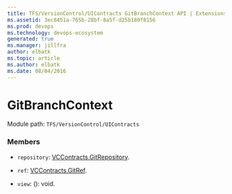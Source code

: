 ```yaml
---
title: TFS/VersionControl/UIContracts GitBranchContext API | Extensions for Azure DevOps Services
ms.assetid: 3ec8451a-765b-28bf-8a5f-d25b180f8156
ms.prod: devops
ms.technology: devops-ecosystem
generated: true
ms.manager: jillfra
author: elbatk
ms.topic: article
ms.author: elbatk
ms.date: 08/04/2016
---
```


# GitBranchContext

Module path: `TFS/VersionControl/UIContracts`


### Members

* `repository`: [VCContracts.GitRepository](../../../TFS/VersionControl/Contracts/GitRepository.md). 

* `ref`: [VCContracts.GitRef](../../../TFS/VersionControl/Contracts/GitRef.md). 

* `view`: (): void. 

